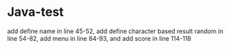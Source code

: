 # Java-test
add define name in line 45-52,
add define character based result random in line 54-82,
add menu in line 84-93, and
add score in line 114-118
